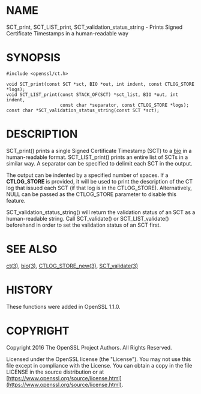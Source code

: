 # NAME

SCT\_print, SCT\_LIST\_print, SCT\_validation\_status\_string -
Prints Signed Certificate Timestamps in a human-readable way

# SYNOPSIS

    #include <openssl/ct.h>

    void SCT_print(const SCT *sct, BIO *out, int indent, const CTLOG_STORE *logs);
    void SCT_LIST_print(const STACK_OF(SCT) *sct_list, BIO *out, int indent,
                        const char *separator, const CTLOG_STORE *logs);
    const char *SCT_validation_status_string(const SCT *sct);

# DESCRIPTION

SCT\_print() prints a single Signed Certificate Timestamp (SCT) to a [bio](https://metacpan.org/pod/bio) in
a human-readable format. SCT\_LIST\_print() prints an entire list of SCTs in a
similar way. A separator can be specified to delimit each SCT in the output.

The output can be indented by a specified number of spaces. If a **CTLOG\_STORE**
is provided, it will be used to print the description of the CT log that issued
each SCT (if that log is in the CTLOG\_STORE). Alternatively, NULL can be passed
as the CTLOG\_STORE parameter to disable this feature.

SCT\_validation\_status\_string() will return the validation status of an SCT as
a human-readable string. Call SCT\_validate() or SCT\_LIST\_validate()
beforehand in order to set the validation status of an SCT first.

# SEE ALSO

[ct(3)](http://man.he.net/man3/ct),
[bio(3)](http://man.he.net/man3/bio),
[CTLOG\_STORE\_new(3)](http://man.he.net/man3/CTLOG_STORE_new),
[SCT\_validate(3)](http://man.he.net/man3/SCT_validate)

# HISTORY

These functions were added in OpenSSL 1.1.0.

# COPYRIGHT

Copyright 2016 The OpenSSL Project Authors. All Rights Reserved.

Licensed under the OpenSSL license (the "License").  You may not use
this file except in compliance with the License.  You can obtain a copy
in the file LICENSE in the source distribution or at
[https://www.openssl.org/source/license.html](https://www.openssl.org/source/license.html).
